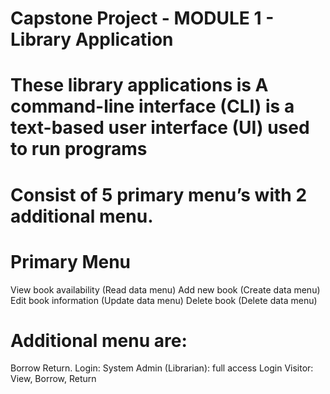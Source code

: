 # Capstone Project - MODULE 1 - Library Application


# These library applications is A command-line interface (CLI) is a text-based user interface (UI) used to run programs
# Consist of 5 primary menu’s with 2 additional menu.
# Primary Menu
View book availability (Read data menu)
Add new book (Create data menu)
Edit book information (Update data menu)
Delete book (Delete data menu)

# Additional menu are: 
Borrow 
Return.
Login: System Admin (Librarian): full access
Login Visitor: View, Borrow, Return
